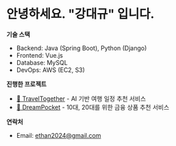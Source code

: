 # 안녕하세요. "강대규" 입니다.

**기술 스택**

- Backend: Java (Spring Boot), Python (Django)
- Frontend: Vue.js
- Database: MySQL
- DevOps: AWS (EC2, S3)


**진행한 프로젝트**

- [🔗 TravelTogether](https://github.com/KangDaeQ/SmartTrip.git) - AI 기반 여행 일정 추천 서비스
- [🔗 DreamPocket](https://github.com/KangDaeQ/DreamPocket.git) - 10대, 20대를 위한 금융 상품 추천 서비스


**연락처**

- Email: [e](mailto:your-email@example.com)than2024@gmail.com
